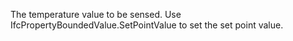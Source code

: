 ﻿The temperature value to be sensed. Use IfcPropertyBoundedValue.SetPointValue to set the set point value.
